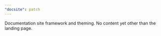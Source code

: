 ```yaml
---
"docsite": patch
---
```


Documentation site framework and theming. No content yet other than the landing page.

